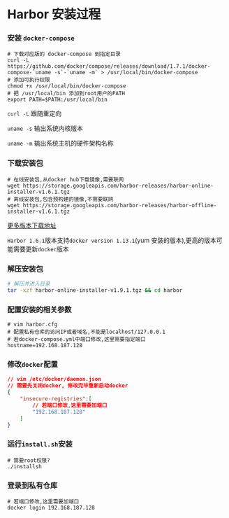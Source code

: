 # Harbor 安装过程

### 安装 `docker-compose`

```shell
# 下载对应版的 docker-compose 到指定目录
curl -L https://github.com/docker/compose/releases/download/1.7.1/docker-compose-`uname -s`-`uname -m` > /usr/local/bin/docker-compose
# 添加可执行权限
chmod +x /usr/local/bin/docker-compose
# 把 /usr/local/bin 添加到root用户的PATH
export PATH=$PATH:/usr/local/bin
```

`curl -L` 跟随重定向

`uname -s` 输出系统内核版本

`uname -m` 输出系统主机的硬件架构名称

### 下载安装包

```shell
# 在线安装包,从docker hub下载镜像,需要联网
wget https://storage.googleapis.com/harbor-releases/harbor-online-installer-v1.6.1.tgz
# 离线安装包,包含预构建的镜像,不需要联网
wget https://storage.googleapis.com/harbor-releases/harbor-offline-installer-v1.6.1.tgz
```

[更多版本下载地址](https://github.com/goharbor/harbor/releases) 

`Harbor 1.6.1`版本支持`docker version 1.13.1`(yum 安装的版本),更高的版本可能需要更新`docker`版本

### 解压安装包

```sh
# 解压并进入目录
tar -xzf harbor-online-installer-v1.9.1.tgz && cd harbor
```

### 配置安装的相关参数

```properties
# vim harbor.cfg
# 配置私有仓库的访问IP或者域名,不能是localhost/127.0.0.1
# 若docker-compose.yml中端口修改,这里需要指定端口
hostname=192.168.187.128
```

### 修改`docker`配置

```json
// vim /etc/docker/daemon.json
// 需要先关闭docker, 修改完毕重新启动docker
{
	"insecure-registries":[
        // 若端口修改,这里需要加端口
        "192.168.187.128"
    ]
}
```

### 运行`install.sh`安装

```shell
# 需要root权限?
./installsh
```

### 登录到私有仓库

```shell
# 若端口修改,这里需要加端口
docker login 192.168.187.128
```

